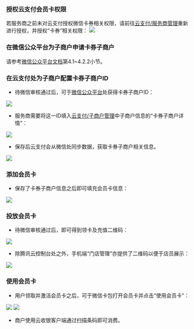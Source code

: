 ### 授权云支付会员卡权限

若服务商之前未对云支付授权微信卡券相关权限，请前往[云支付/服务商管理](https://console.cloud.tencent.com/cpay/manage/account)重新进行授权，并授权“卡券”相关权限：
![](https://mc.qcloudimg.com/static/img/b3a6f41b36c1e65b55e992fc2abb320f/1.png)

### 在微信公众平台为子商户申请卡券子商户

请参考[微信公众平台文档](https://mp.weixin.qq.com/cgi-bin/announce?action=getannouncement&key=1459357007&version=1&lang=zh_CN&platform=2)第4.1~4.2.2小节。

### 在云支付处为子商户配置卡券子商户ID

- 待微信审核通过后，可于[微信公众平台](https://mp.weixin.qq.com/cgi-bin/home?t=home/index)处获得卡券子商户ID：

![](https://mc.qcloudimg.com/static/img/2880a35f97c53b53be7edd79d400555e/2.png)

- 服务商需要将这一ID填入[云支付/子商户管理](https://console.cloud.tencent.com/cpay/manage/submanage)中子商户信息的“卡券子商户详情”：

![](https://mc.qcloudimg.com/static/img/adbaef37138ceee6a08f7b9aa8b37a86/3.png)

- 保存后云支付会从微信处同步数据，获取卡券子商户相关信息。

![](https://mc.qcloudimg.com/static/img/f2266e360185935ee826c14666de2723/4.png)

### 添加会员卡

- 保存了卡券子商户信息之后即可填充会员卡信息：

![](https://mc.qcloudimg.com/static/img/49dead3020a6ec847b8351f72306bf9e/5.png)

### 投放会员卡

- 待微信审核通过后，即可得到领卡及充值二维码：

![](https://mc.qcloudimg.com/static/img/121655a7309dacc6446a42b448b4d9dc/6.png)

- 除腾讯云控制台处之外，手机端“门店管理”亦提供了二维码以便于店员展示：

![](https://mc.qcloudimg.com/static/img/048cf3a3c3acf2dbc3d96ea10d711b9f/7.png)

### 使用会员卡

- 用户领取并激活会员卡之后，可于微信卡包打开会员卡并点击“使用会员卡”：

![](https://mc.qcloudimg.com/static/img/a82f781b5f4dccea0079709bd7bf8fec/8.png) ![](https://mc.qcloudimg.com/static/img/1553e0cd1d9682b1250a58a9a44ef791/9.png)

- 商户使用云收银客户端通过扫描条码即可消费。
